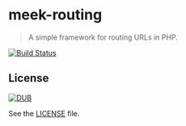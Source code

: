 # meek-routing
> A simple framework for routing URLs in PHP.

[![Build Status][build-image]][build-url]

## License
[![DUB](https://img.shields.io/dub/l/vibe-d.svg)]()

See the [LICENSE](LICENSE) file.

[build-url]: https://travis-ci.org/nbish11/meek-routing
[build-image]: https://travis-ci.org/nbish11/meek-routing.svg?branch=master
